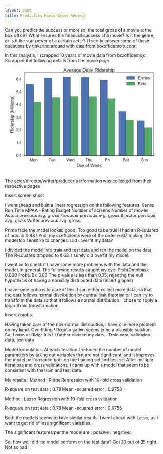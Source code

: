```yaml
---
layout: post
title: Predicting Movie Gross Revenue
---
```




Can you predict the success or more so, the total gross of a movie at the box office? 
What ensures the financial success of a movie? Is it the genre, or is it the star power of a certain actor? 
I tried to answer some of these questions by tinkering around with data from boxofficemojo.com.

In this analysis, I scrapped 10 years of movie data from boxofficemojo.
Scrapped the following details from the movie page
![average_ridership_by_day_bar](/images/average_ridership_by_day_bar.png)

The actor/director/writer/producer's information was collected from their respective pages

Insert screen shoot

I went ahead and built a linear regression on the following features:
Genre
Run Time
MPAA - Rating
Budget
Number of screens
Number of movies
Actors previous avg. gross
Producer previous avg. gross
Director previous avg. gross
Writer previous avg. gross

Prima facie the model looked good. Too good to be true! I had an R-squared of around 0.83 ! And, my coefficients were of the order
e+07 making the model too sensitive to changes. Did i overfit my data?

I divided the model into train and test data and ran the model on the data. The R-squared dropped to 0.63. I surely did overfit 
my model. 

I went on to check if I have some more problems with the data and the model, in general. The following results caught my eye:
Prob(Omnibus):  0.000
Prob(JB):   0.00
The p-value is less than 0.05, rejecting the null hypothesis of having a normally distributed data
(Insert graphs)
 
 I have some options to care of this. I can either collect more data, so that the data follows normal distribution by central
 limit theorem or I can try to transform the data so that it follows a normal distribution. I chose to apply a logarithmic
 transformation.
 
 Insert graphs.
 
 Having taken care of the non-normal distribution, I have one more problem on my hand. Overfitting !
 Regularization seems to be a plausible solution. So, Lasso or Ridge it is ! 
 I further divided my data - Train data, validation data, test data
 
 Model formulation:
 At each iteration I reduced the number of model parameters by taking out variables that are not significant, and it 
 improves the model performance both on the training set and test set
 After multiple iterations and cross validations, i came up with a model that seem to be consistent with the train 
 and test data.
 
 My results :
 Method : Ridge Regression with 10-fold cross validation

R-square on test data : 0.78
Mean -squared error : 0.9758

Method : Lasso Regression with 10-fold cross validation

R-square on test data : 0.78
Mean -squared error : 0.9755

Both the models seems to have similar results. I went ahead with Lasso, as i want to get rid of less significant variables.

The significant features per the model are :
positive :<insert>
negative:<insert>

So, how well did the model perform on the test data?
<insert>
Got 20 out of 25 right. Not so bad !
 


 
